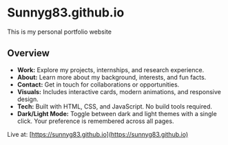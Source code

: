 # Sunnyg83.github.io

This is my personal portfolio website

## Overview
- **Work:** Explore my projects, internships, and research experience.
- **About:** Learn more about my background, interests, and fun facts.
- **Contact:** Get in touch for collaborations or opportunities.
- **Visuals:** Includes interactive cards, modern animations, and responsive design.
- **Tech:** Built with HTML, CSS, and JavaScript. No build tools required.
- **Dark/Light Mode:** Toggle between dark and light themes with a single click. Your preference is remembered across all pages.

Live at: [https://sunnyg83.github.io](https://sunnyg83.github.io)